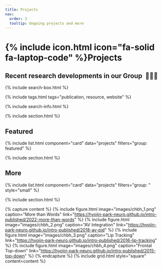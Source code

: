 ```yaml
---
title: Projects
nav:
  order: 3
  tooltip: Ongoing projects and more
---
```


# {% include icon.html icon="fa-solid fa-laptop-code" %}Projects

## Recent research developments in our Group &nbsp;:seedling::seedling::seedling:

{% include search-box.html %}

{% include tags.html tags="publication, resource, website" %}

{% include search-info.html %}

{% include section.html %}

## Featured

{% include list.html component="card" data="projects" filters="group: featured" %}

{% include section.html %}

## More

{% include list.html component="card" data="projects" filters="group: " style="small" %}


{% include section.html %}

{% capture content %}
{% include figure.html image="images/chbh_1.png" caption="More than Words" link="https://hyojin-park-neuro.github.io/intro-published/2022-more-than-words" %}
{% include figure.html image="images/chbh_2.png" caption="AV Integration" link="https://hyojin-park-neuro.github.io/intro-published/2018-av-pid" %}
{% include figure.html image="images/chbh_3.png" caption="Lip Tracking" link="https://hyojin-park-neuro.github.io/intro-published/2016-lip-tracking" %}
{% include figure.html image="images/chbh_4.png" caption="Frontal Top-down" link="https://hyojin-park-neuro.github.io/intro-published/2015-top-down" %}
{% endcapture %}
{% include grid.html style="square" content=content %}
